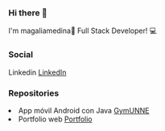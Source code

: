 ### Hi there 👋
I'm magaliamedina👋
Full Stack Developer! :computer:


### Social
Linkedin <a href="https://ar.linkedin.com/in/magali-anabel-medina" target="_blank">LinkedIn</a>   

### Repositories
<li> App móvil Android con Java <a href="https://github.com/magaliamedina/GymUNNE" target="_blank">GymUNNE</a>  </li>
<li> Portfolio web <a href="https://github.com/magaliamedina/misitioweb" target="_blank">Portfolio</a> </li>

<!--
**magaliamedina/magaliamedina** is a ✨ _special_ ✨ repository because its `README.md` (this file) appears on your GitHub profile.

Here are some ideas to get you started:

- 🔭 I’m currently working on ...
- 🌱 I’m currently learning ...
- 👯 I’m looking to collaborate on ...
- 🤔 I’m looking for help with ...
- 💬 Ask me about ...
- 📫 How to reach me: ...
- 😄 Pronouns: ...
- ⚡ Fun fact: ...
-->
